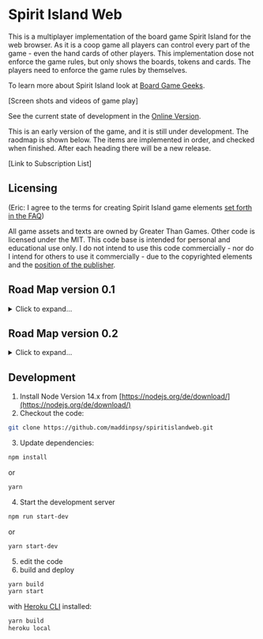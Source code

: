 # Spirit Island Web

This is a multiplayer implementation of the board game Spirit Island for the web browser. As it is a coop game all players can control every part of the game - even the hand cards of other players. This implementation dose not enforce the game rules, but only shows the boards, tokens and cards. The players need to enforce the game rules by themselves.

To learn more about Spirit Island look at [Board Game Geeks](https://boardgamegeek.com/boardgame/162886/spirit-island).

[Screen shots and videos of game play]

See the current state of development in the [Online Version](https://spiritislandweb.herokuapp.com/).

This is an early version of the game, and it is still under development. The raodmap is shown below. The items are implemented in order, and checked when finished. After each heading there will be a new release.

[Link to Subscription List]

## Licensing

(Eric: I agree to the terms for creating Spirit Island game elements [set forth in the FAQ](https://querki.net/u/darker/spirit-island-faq/#!.9v5ka4u))

All game assets and texts are owned by Greater Than Games. Other code is licensed under the MIT. This code base is intended for personal and educational use only. I do not intend to use this code commercially - nor do I intend for others to use it commercially - due to the copyrighted elements and the [position of the publisher](https://querki.net/u/darker/spirit-island-faq/#!.9v5ka4u).


## Road Map version 0.1

<details>

<summary>Click to expand...</summary>

### Server and multi player

- [x] Set Nickname dialog
- [x] create a new game
- [x] display lobby
  - [x] with link to share 
  - [x] current joined players
  - [x] start button
- [x] join a game by URL
- [x] game play: Display one board for all, no actions (Hello World)

### Design board layout

- [x] 6 base game boards (no thematic)
- [x] ~~zoom and pan the boards, don't sync zoom and pan between clients~~ (not in design phase, breaking dragdrop)
- [x] ~~button to center the view (show all boards)~~ (not in design phase, breaking dragdrop)
- [x] display list with available boards on the left
- [x] drag drop boards and highlight drop spots
- [x] rotate boards with two buttons
- [x] snap to correct position, after rotation
- [x] animate rotation
- [x] synchronize board layout with other players
- [x] animate board move/rotation when updating
- [x] delete board by dropping back into the list ~~(drop spot is highlighted (recycle bin))~~

### Publication

- [ ] Bring the game to the cloud as fast as possible. After each improvement there will be an update of the online version.
- [ ] Add options to subscribe to updates, users get an email when a new version is available.
- [ ] Ask other to help, help is most welcome.

### Add Spirits

- [ ] show spirit list on the right, 8 base game spirits
- [ ] spirits show as a circular image with fade out border, there name below
- [ ] initially no spirits on the boards
- [ ] drag drop spirits onto boards
- [ ] spirits images are shown in center of the board
- [ ] drag drop spirit, when spirit is clicked; drag drop board, when board is clicked
- [ ] swap spirits, when drag drop to a board which has already a spirit
- [ ] start game button active, when all boards have a spirits

### Display tokens on board

- [ ] Token display in each region
  - [ ] all tokens greater than zero displayed as <Icon> x <Number>
  - [ ] at least space for 8 tokens with one digit count in each region
  - [ ] decrees size of all tokens in one region, if too full
  - [ ] don't overlap over region border, even when two digit and lots of tokens 
  - [ ] hide when count reaches zero
- [ ] Possible tokens
  - [ ] Explorer
  - [ ] Town
  - [ ] City
  - [ ] Dahan
  - [ ] Blight
  - [ ] Presence for each color
  - [ ] Wild
  - [ ] Beast
  - [ ] Disease
  - [ ] Badlands
- [ ] User Interaction
  - [ ] Every Player can change every region
  - [ ] Plus Icon to add new token, shows dialog with all possible tokens
  - [ ] small plus/minus icons on each count to increase/decrease number
  - [ ] Actions are keep in sync with all players
  - [ ] No animation on update

### Display spirit boards

- [ ] Display Spirit boards of all chosen spirits
- [ ] Possibility to show back site
- [ ] possibility to minimize the boards (make it smaller)
- [ ] Show Tokens on Presence Track
- [ ] Drag Drop tokens on presence tracks into regions (removes token from track, adds token in region)

### Display spirits cards

- [ ] show hand cards
- [ ] show discarded cards
- [ ] reclaim all and reclaim one button
- [ ] option to delete a card (forget a power)
- [ ] option to choose cards, display chosen cards (for all players)
- [ ] button to end round. All chosen cards will be discarded
- [ ] choose innate powers, show beside of chosen cards, don't discard them
- [ ] option to undo play card (take the active card back to hand)

### Draw cards

- [ ] random card pile with all power cards from the base game
- [ ] option to draw a minor or major
- [ ] dialog with four cards
- [ ] player chooses one, which is added to his hand
- [ ] other three are discarded to discard pile
- [ ] option to show discard pile
- [ ] reshuffle when empty
- [ ] when player forgets a minor/major it is added to the discard pile
- [ ] option to claim one card from the discard pile (for some special rules)

### Invader Cards

- [ ] display random card pile, face down
- [ ] default configuration for cards
- [ ] display slots for explore, build, rage
- [ ] display discard pile, face down
- [ ] option to show content of discard pile
- [ ] flip top card on click, pile
- [ ] drag drop cards from one slot to the next

### Fear Cards and Terror

- [ ] Display random card pile, face down
- [ ] option to show content, but face down
- [ ] display slot for earned cards
- [ ] display slot for discard cards
- [ ] option to flip any card, will be shown face up the rest of the game
- [ ] move cards to next slot by drag drop 
- [ ] show current terror level
- [ ] Show fear count, just a number
- [ ] Small Plus sign to increase number
- [ ] Reset Sign to reset number to zero

### Blight

- [ ] Display Blight count
- [ ] Small Plus/Minus sign to increase/decrease number
</details>  

## Road Map version 0.2

<details>

<summary>Click to expand...</summary>

### Server and multi player

- [ ] spectate game, when joining after setup phase?!

### Design board layout

- [ ] thematic boards
- [ ] boards from extension (E, F)

### Add Spirits

- [ ] Spirits from all extensions
- [ ] choose which extensions, before game start
- [ ] Options to add custom spirits

### Display tokens on board

- [ ] Explorer + x Strife
- [ ] Town + x Strife
- [ ] City + x Strife
- [ ] transform to basic type, when strife count reaches zero
- [ ] Strife has extra plus/minus signs

### Display spirit boards

- [ ] Spirit Boards from all extensions
- [ ] choose which extensions, before game start
- [ ] Options to add custom boards

### Draw cards

- [ ] random card pile with all power cards from the base game and extension
- [ ] choose which extensions, before game start

### Invader Cards

- [ ] possibility to display multiply cards in one slot
- [ ] possibility to change structure of deck, before game start

### Fear Cards and Tokens

- [ ] possibility to change structure of deck, before game start
- [ ] fear counter, auto reset and move card when count is <numPlayers>*4

### Blight

- [ ] Auto decrease/increase number when blight is changed in one region

### Events

- [ ] show random deck, face down
- [ ] flip top card on click
- [ ] show discard deck
</details>  


## Development
1. Install Node Version 14.x from [https://nodejs.org/de/download/](https://nodejs.org/de/download/)
2. Checkout the code:
``` bash
git clone https://github.com/maddinpsy/spiritislandweb.git
```
3. Update dependencies:
``` bash
npm install
```
or
``` bash
yarn
```
4. Start the development server
``` bash
npm run start-dev
```
or
``` bash
yarn start-dev
```
5. edit the code
6. build and deploy
``` bash
yarn build
yarn start
```
with [Heroku CLI](https://devcenter.heroku.com/articles/heroku-cli) installed:
``` bash
yarn build
heroku local
```


